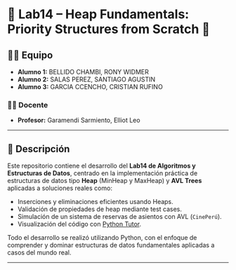 # 🧠 Lab14 – Heap Fundamentals: Priority Structures from Scratch 🎯

## 👨‍🎓 Equipo

- **Alumno 1:** BELLIDO CHAMBI, RONY WIDMER
- **Alumno 2:** SALAS PEREZ, SANTIAGO AGUSTIN
- **Alumno 3:** GARCIA CCENCHO, CRISTIAN RUFINO

### 👨‍🏫 Docente
- **Profesor:** Garamendi Sarmiento, Elliot Leo

---

## 📘 Descripción

Este repositorio contiene el desarrollo del **Lab14 de Algoritmos y Estructuras de Datos**, centrado en la implementación práctica de estructuras de datos tipo **Heap** (MinHeap y MaxHeap) y **AVL Trees** aplicadas a soluciones reales como:

- Inserciones y eliminaciones eficientes usando Heaps.
- Validación de propiedades de heap mediante test cases.
- Simulación de un sistema de reservas de asientos con AVL (`CinePerú`).
- Visualización del código con [Python Tutor](https://pythontutor.com/).
  
Todo el desarrollo se realizó utilizando Python, con el enfoque de comprender y dominar estructuras de datos fundamentales aplicadas a casos del mundo real.

---
